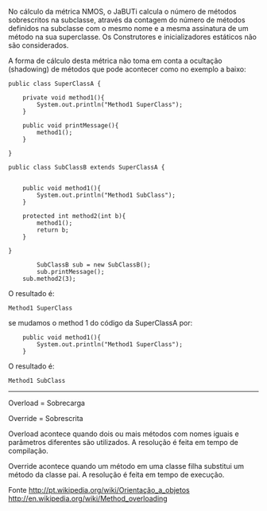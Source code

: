 No cálculo da métrica NMOS, o JaBUTi calcula o número de métodos sobrescritos na subclasse, através da contagem do número de métodos definidos na subclasse com o mesmo nome e a mesma assinatura de um método na sua superclasse. Os Construtores e inicializadores estáticos não são considerados.

A forma de cálculo desta métrica não toma em conta a ocultação (shadowing) de métodos que pode acontecer como no exemplo a baixo:

```
public class SuperClassA {
	
	private void method1(){
		System.out.println("Method1 SuperClass");
	}
	
	public void printMessage(){
		method1();
	}
	
}
```

```
public class SubClassB extends SuperClassA {
	
	
	public void method1(){
		System.out.println("Method1 SubClass");
	}

	protected int method2(int b){
		method1();
		return b;
	}
	
}
```

```
        SubClassB sub = new SubClassB();
        sub.printMessage();
	sub.method2(3);
```

O resultado é:

```
Method1 SuperClass
```

se mudamos o method 1 do código da SuperClassA por:
```
	public void method1(){
		System.out.println("Method1 SuperClass");
	}
```

O resultado é:

```
Method1 SubClass
```


---


Overload = Sobrecarga

Override = Sobrescrita

Overload acontece quando dois ou mais métodos com nomes iguais e parâmetros diferentes são utilizados. A resolução é feita em tempo de compilação.

Override acontece quando um método em uma classe filha substitui um método da classe pai. A resolução é feita em tempo de execução.

Fonte
http://pt.wikipedia.org/wiki/Orientação_a_objetos
http://en.wikipedia.org/wiki/Method_overloading